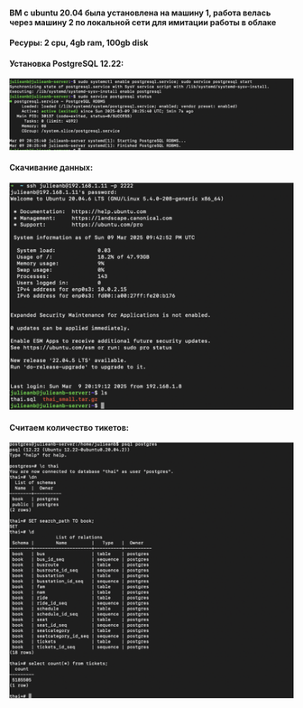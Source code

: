 #### ВМ с ubuntu 20.04 была установлена на машину 1, работа велась через машину 2 по локальной сети для имитации работы в облаке
#### Ресуры: 2 cpu, 4gb ram, 100gb disk
#### Установка PostgreSQL 12.22:
![installing screen](images/task01/1.png)
#### Скачивание данных:
![installing data](images/task01/2.png)
#### Считаем количество тикетов:
![counting tickets](images/task01/3.png)